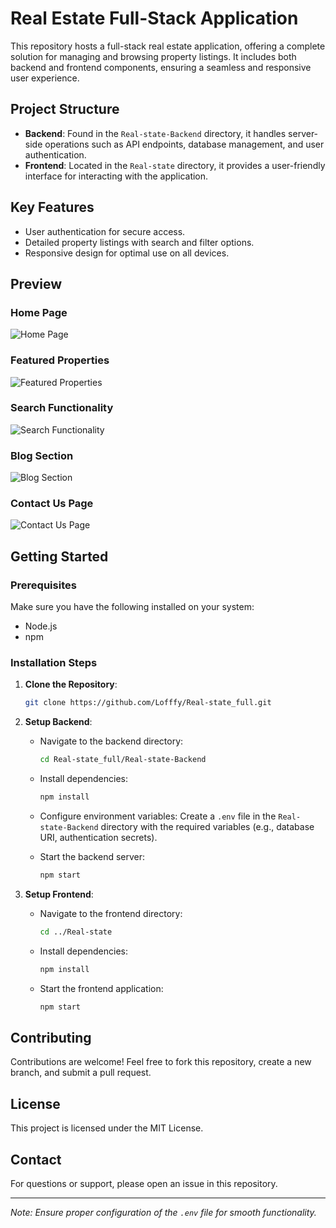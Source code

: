 
# Real Estate Full-Stack Application

This repository hosts a full-stack real estate application, offering a complete solution for managing and browsing property listings. It includes both backend and frontend components, ensuring a seamless and responsive user experience.

## Project Structure

- **Backend**: Found in the `Real-state-Backend` directory, it handles server-side operations such as API endpoints, database management, and user authentication.
- **Frontend**: Located in the `Real-state` directory, it provides a user-friendly interface for interacting with the application.

## Key Features

- User authentication for secure access.
- Detailed property listings with search and filter options.
- Responsive design for optimal use on all devices.

## Preview

### Home Page
![Home Page](01.png)

### Featured Properties
![Featured Properties](02-featured-properties.png)

### Search Functionality
![Search Functionality](03-search.png)

### Blog Section
![Blog Section](04-blog.png)

### Contact Us Page
![Contact Us Page](07-conatct-us.png)

## Getting Started

### Prerequisites

Make sure you have the following installed on your system:

- Node.js
- npm

### Installation Steps

1. **Clone the Repository**:

   ```bash
   git clone https://github.com/Lofffy/Real-state_full.git
   ```

2. **Setup Backend**:
   - Navigate to the backend directory:

     ```bash
     cd Real-state_full/Real-state-Backend
     ```

   - Install dependencies:

     ```bash
     npm install
     ```

   - Configure environment variables:
     Create a `.env` file in the `Real-state-Backend` directory with the required variables (e.g., database URI, authentication secrets).

   - Start the backend server:

     ```bash
     npm start
     ```

3. **Setup Frontend**:
   - Navigate to the frontend directory:

     ```bash
     cd ../Real-state
     ```

   - Install dependencies:

     ```bash
     npm install
     ```

   - Start the frontend application:

     ```bash
     npm start
     ```

## Contributing

Contributions are welcome! Feel free to fork this repository, create a new branch, and submit a pull request.

## License

This project is licensed under the MIT License.

## Contact

For questions or support, please open an issue in this repository.

---

*Note: Ensure proper configuration of the `.env` file for smooth functionality.*
